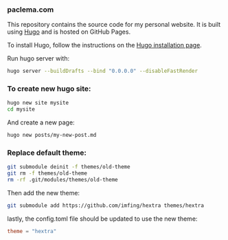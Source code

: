 ### paclema.com
This repository contains the source code for my personal website. 
It is built using [Hugo](https://gohugo.io/) and is hosted on GitHub Pages.

To install Hugo, follow the instructions on the [Hugo installation page](https://gohugo.io/getting-started/installing/).

Run hugo server with: 
```bash
hugo server --buildDrafts --bind "0.0.0.0" --disableFastRender
```

### To create new hugo site:

```bash
hugo new site mysite
cd mysite
```

And create a new page:
```bash
hugo new posts/my-new-post.md
```


### Replace default theme:

```bash
git submodule deinit -f themes/old-theme
git rm -f themes/old-theme
rm -rf .git/modules/themes/old-theme
```

Then add the new theme:
```bash
git submodule add https://github.com/imfing/hextra themes/hextra
```

lastly, the config.toml file should be updated to use the new theme:
```toml
theme = "hextra"
```
